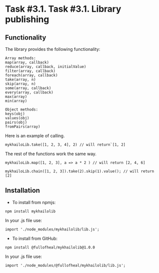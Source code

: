 # Task #3.1. Task #3.1. Library publishing

## Functionality
The library provides the following functionality:

```
Array methods:
map(array, callback)
reduce(array, callback, initialValue)
filter(array, callback)
foreach(array, callback)
take(array, n)
skip(array, n)
some(array, callback)
every(array, callback)
max(array)
min(array)

Object methods:
keys(obj)
values(obj)
pairs(obj)
fromPairs(array)
```
Here is an example of calling.
```
mykhailoLib.take([1, 2, 3, 4], 2) // will return`[1, 2]
```
The rest of the functions work the same way.
```
mykhailoLib.map([1, 2, 3], a => a * 2 ) // will return [2, 4, 6]
```
```
mykhailoLib.chain([1, 2, 3]).take(2).skip(1).value(); // will return [2]
```

## Installation

- To install from npmjs:
```
npm install mykhailolib
```
In your .js file use:
```
import './node_modules/mykhailolib/lib.js';
```
- To install from GitHub:
```
npm install @fullofheal/mykhailolib@1.0.0
```
In your .js file use:
```
import './node_modules/@fullofheal/mykhailolib/lib.js';
```


